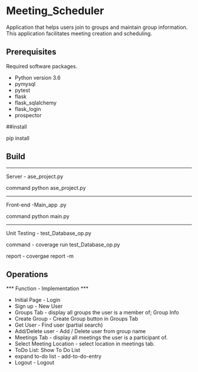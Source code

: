 # Meeting_Scheduler

Application that helps users join to groups and maintain group information. This application facilitates meeting creation and scheduling.

## Prerequisites 

Required software packages.

* Python version 3.6
* pymysql
* pytest
* flask
* flask_sqlalchemy
* flask_login
* prospector

##install

pip install <package>

## Build
****************************
Server - ase_project.py

command 
python ase_project.py
****************************
Front-end  -Main_app .py

command
python main.py

*****************************
Unit Testing - test_Database_op.py

command - coverage run test_Database_op.py

report - covergae report -m

## Operations
*** Function - Implementation ***

* Initial Page - Login
* Sign up - New User
* Groups Tab - display all groups the user is a member of; Group Info
* Create Group - Create Group button in Groups Tab
* Get User - Find user (partial search)
* Add/Delete user - Add / Delete user from group name
* Meetings Tab - display all meetings the user is a participant of.
* Select Meeting Location - select location in meetings tab.
* ToDo List: Show To Do List
* expand to-do list - add-to-do-entry
* Logout - Logout



